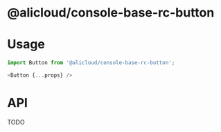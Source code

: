 @alicloud/console-base-rc-button
===

# Usage

```typescript jsx
import Button from '@alicloud/console-base-rc-button';

<Button {...props} />
```

# API

TODO
